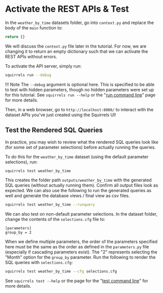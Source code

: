 # Activate the REST APIs & Test

In the `weather_by_time` datasets folder, go into `context.py` and replace the body of the `main` function to:

```python
return {}
```

We will discuss the `context.py` file later in the tutorial. For now, we are changing it to return an empty dictionary such that we can activate the REST APIs without errors.

To activate the API server, simply run:

```bash
squirrels run --debug
```

!!! Note
    The `--debug` argument is optional here. This is specified to be able to test with hidden parameters, though no hidden parameters were set up for this tutorial. See `squirrels run --help` or the "[run command line]" page for more details.

Then, in a web browser, go to `http://localhost:8000/` to interact with the dataset APIs you've just created using the Squirrels UI!

## Test the Rendered SQL Queries

In practice, you may wish to review what the rendered SQL queries look like (for some set of parameter selections) before actually running the queries.

To do this for the `weather_by_time` dataset (using the default parameter selections), run:

```bash
squirrels test weather_by_time
```

This creates the folder path `outputs/weather_by_time` with the generated SQL queries (without actually running them). Confirm all output files look as expected. We can also use the following to run the generated queries as well and generate the database views / final view as csv files.

```bash
squirrels test weather_by_time --runquery
```

We can also test on non-default parameter selections. In the dataset folder, change the contents of the `selections.cfg` file to: 

```config
[parameters]
group_by = 2
```

When we define multiple parameters, the order of the parameters specified here must be the same as the order as defined in the `parameters.py` file (especially if cascading parameters exist). The "2" represents selecting the "Month" option for the `group_by` parameter. Run the following to render the SQL queries with `selections.cfg`:

```bash
squirrels test weather_by_time --cfg selections.cfg
```

See `squirrels test --help` or the page for the "[test command line]" for more details.


[run command line]: ../cli/run.md
[test command line]: ../cli/test.md

